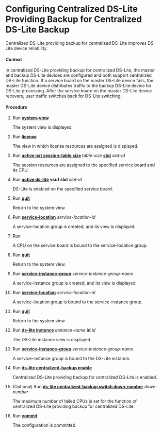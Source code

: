 Configuring Centralized DS-Lite Providing Backup for Centralized DS-Lite Backup
===============================================================================

Centralized DS-Lite providing backup for centralized DS-Lite improves DS-Lite device reliability.

#### Context

In centralized DS-Lite providing backup for centralized DS-Lite, the master and backup DS-Lite devices are configured and both support centralized DS-Lite function. If a service board on the master DS-Lite device fails, the master DS-Lite device distributes traffic to the backup DS-Lite device for DS-Lite processing. After the service board on the master DS-Lite device recovers, user traffic switches back for DS-Lite switching.


#### Procedure

1. Run [**system-view**](cmdqueryname=system-view)
   
   
   
   The system view is displayed.
2. Run [**license**](cmdqueryname=license)
   
   
   
   The view in which license resources are assigned is displayed.
3. Run [**active nat session-table size**](cmdqueryname=active+nat+session-table+size) *table-size* [**slot**](cmdqueryname=slot) *slot-id* 
   
   
   
   The session resources are assigned to the specified service board and its CPU.
4. Run [**active ds-lite**](cmdqueryname=active+ds-lite+vsuf+slot) **vsuf slot** *slot-id*
   
   
   
   DS-Lite is enabled on the specified service board.
5. Run [**quit**](cmdqueryname=quit)
   
   
   
   Return to the system view.
6. Run [**service-location**](cmdqueryname=service-location) *service-location-id*
   
   
   
   A service-location group is created, and its view is displayed.
7. Run 
   
   
   
   A CPU on the service board is bound to the service-location group.
8. Run [**quit**](cmdqueryname=quit)
   
   
   
   Return to the system view.
9. Run [**service-instance-group**](cmdqueryname=service-instance-group) *service-instance-group-name*
   
   
   
   A service-instance group is created, and its view is displayed.
10. Run [**service-location**](cmdqueryname=service-location) *service-location-id*
    
    
    
    A service-location group is bound to the service-instance group.
11. Run [**quit**](cmdqueryname=quit)
    
    
    
    Return to the system view.
12. Run [**ds-lite instance**](cmdqueryname=ds-lite+instance+id) *instance-name* **id** *id*
    
    
    
    The DS-Lite instance view is displayed.
13. Run [**service-instance-group**](cmdqueryname=service-instance-group) *service-instance-group-name*
    
    
    
    A service-instance group is bound to the DS-Lite instance.
14. Run [**ds-lite centralized-backup enable**](cmdqueryname=ds-lite+centralized-backup+enable)
    
    
    
    Centralized DS-Lite providing backup for centralized DS-Lite is enabled.
15. (Optional) Run [**ds-lite centralized-backup switch down-number**](cmdqueryname=ds-lite+centralized-backup+switch+down-number) *down-number*
    
    
    
    The maximum number of failed CPUs is set for the function of centralized DS-Lite providing backup for centralized DS-Lite.
16. Run [**commit**](cmdqueryname=commit)
    
    
    
    The configuration is committed.